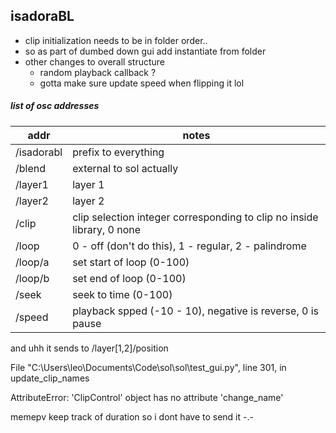 ## isadoraBL

- clip initialization needs to be in folder order..
- so as part of dumbed down gui add instantiate from folder
- other changes to overall structure
	- random playback callback ?
	- gotta make sure update speed when flipping it lol

##### list of osc addresses

| addr | notes |
| ---- | ----- |
| /isadorabl | prefix to everything |
| /blend | external to sol actually |
| /layer1 | layer 1 |
| /layer2 | layer 2 |
| /clip | clip selection integer corresponding to clip no inside library, 0 none |
| /loop | 0 - off (don't do this), 1 - regular, 2 - palindrome |
| /loop/a | set start of loop (0-100) |
| /loop/b | set end of loop (0-100) |
| /seek | seek to time (0-100) |
| /speed | playback spped (-10 - 10), negative is reverse, 0 is pause |

and uhh it sends to /layer[1,2]/position

File "C:\Users\leo\Documents\Code\sol\sol\test_gui.py", line 301, in update_clip_names

AttributeError: 'ClipControl' object has no attribute 'change_name'

memepv keep track of duration so i dont have to send it -.-